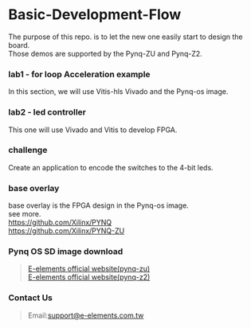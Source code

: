 # Basic-Development-Flow
The purpose of this repo. is to let the new one easily start to design the board.  
Those demos are supported by the Pynq-ZU and Pynq-Z2.

### lab1 - for loop Acceleration example  
In this section, we will use Vitis-hls Vivado and the Pynq-os image. 
  
### lab2 - led controller  
This one will use Vivado and Vitis to develop FPGA.


### challenge
Create an application to encode the switches to the 4-bit leds. 

### base overlay
base overlay is the FPGA design in the Pynq-os image.  
see more.  
https://github.com/Xilinx/PYNQ  
https://github.com/Xilinx/PYNQ-ZU

### Pynq OS SD image download  
>[E-elements official website(pynq-zu)](https://www.e-elements.com.tw/products/fpga_system/xup_pynq/pynq-zu/)  
>[E-elements official website(pynq-z2)](https://www.e-elements.com.tw/products/fpga_system/xup_pynq/pynq-z2/) 
### Contact Us  
>Email:support@e-elements.com.tw
